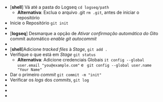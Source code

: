 - [**shell**] Vá até a pasta do Logseq `cd logseq/path`
	- **Alternativa**: Exclua o arquivo .git `rm .git`, antes de iniciar o repositório
- Inicie o Repositório `git init`
-
- [**logseq**] Desmarque a opção de *Ativar confirmação automática do Git*o commit automático *enable git autocommit*
-
- [**shell**]Adicione *tracked files* à *Stage*, `git add .`
- Verifique o que está em *Stage* `git status`
	- **Alternativa**: Adicione credenciais Globais `it config --global user.email "you@example.com"` e ` git config --global user.name "Your Name"`
- Dar o primeiro *commit* `git commit -m "init"`
- Verificar os *logs* dos *commits*, `git log`
-
-
-